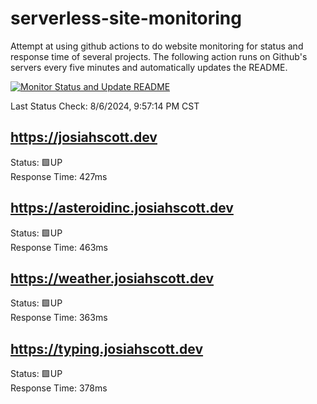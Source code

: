 # serverless-site-monitoring
Attempt at using github actions to do website monitoring for status and response time of several projects. The following action runs on Github's servers every five minutes and automatically updates the README.  

[![Monitor Status and Update README](https://github.com/JosiahSco/serverless-site-monitoring/actions/workflows/monitor.yaml/badge.svg)](https://github.com/JosiahSco/serverless-site-monitoring/actions/workflows/monitor.yaml)

Last Status Check: 8/6/2024, 9:57:14 PM CST

## https://josiahscott.dev
Status: 🟩UP  
Response Time: 427ms

## https://asteroidinc.josiahscott.dev
Status: 🟩UP  
Response Time: 463ms

## https://weather.josiahscott.dev
Status: 🟩UP  
Response Time: 363ms

## https://typing.josiahscott.dev
Status: 🟩UP  
Response Time: 378ms

